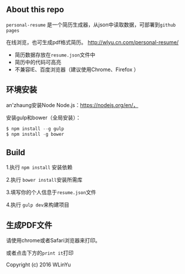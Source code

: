 ## About this repo

`personal-resume` 是一个简历生成器，从json中读取数据，可部署到`github pages`

在线浏览，也可生成pdf格式简历。 http://wlyu.cn.com/personal-resume/

 - 简历数据存放在`resume.json`文件中
 - 简历中的代码可高亮
 - 不兼容IE、百度浏览器（建议使用Chrome、Firefox ）

## 环境安装

an'zhaung安装Node
Node.js：https://nodejs.org/en/，

安装gulp和bower（全局安装）：

```js
$ npm install --g gulp
$ npm install -g bower
```

## Build

 1.执行 `npm install` 安装依赖

 2.执行 `bower install`安装所需库

 3.填写你的个人信息于`resume.json`文件

 4.执行 `gulp dev`来构建项目

## 生成PDF文件

请使用chrome或者Safari浏览器来打印。

或者点击下方的`print it`打印

 Copyright (c) 2016 WLinYu
